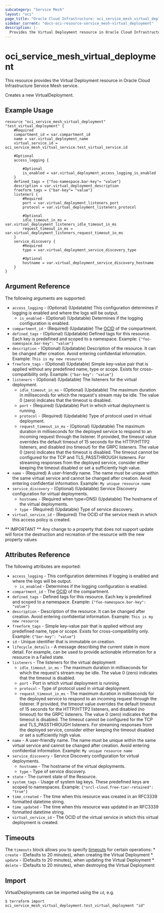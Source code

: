 ```yaml
---
subcategory: "Service Mesh"
layout: "oci"
page_title: "Oracle Cloud Infrastructure: oci_service_mesh_virtual_deployment"
sidebar_current: "docs-oci-resource-service_mesh-virtual_deployment"
description: |-
  Provides the Virtual Deployment resource in Oracle Cloud Infrastructure Service Mesh service
---
```


# oci_service_mesh_virtual_deployment
This resource provides the Virtual Deployment resource in Oracle Cloud Infrastructure Service Mesh service.

Creates a new VirtualDeployment.


## Example Usage

```hcl
resource "oci_service_mesh_virtual_deployment" "test_virtual_deployment" {
	#Required
	compartment_id = var.compartment_id
	name = var.virtual_deployment_name
	virtual_service_id = oci_service_mesh_virtual_service.test_virtual_service.id

	#Optional
	access_logging {

		#Optional
		is_enabled = var.virtual_deployment_access_logging_is_enabled
	}
	defined_tags = {"foo-namespace.bar-key"= "value"}
	description = var.virtual_deployment_description
	freeform_tags = {"bar-key"= "value"}
	listeners {
		#Required
		port = var.virtual_deployment_listeners_port
		protocol = var.virtual_deployment_listeners_protocol

		#Optional
		idle_timeout_in_ms = var.virtual_deployment_listeners_idle_timeout_in_ms
		request_timeout_in_ms = var.virtual_deployment_listeners_request_timeout_in_ms
	}
	service_discovery {
		#Required
		type = var.virtual_deployment_service_discovery_type

		#Optional
		hostname = var.virtual_deployment_service_discovery_hostname
	}
}
```

## Argument Reference

The following arguments are supported:

* `access_logging` - (Optional) (Updatable) This configuration determines if logging is enabled and where the logs will be output.
	* `is_enabled` - (Optional) (Updatable) Determines if the logging configuration is enabled.
* `compartment_id` - (Required) (Updatable) The [OCID](https://docs.cloud.oracle.com/iaas/Content/General/Concepts/identifiers.htm) of the compartment. 
* `defined_tags` - (Optional) (Updatable) Defined tags for this resource. Each key is predefined and scoped to a namespace. Example: `{"foo-namespace.bar-key": "value"}` 
* `description` - (Optional) (Updatable) Description of the resource. It can be changed after creation. Avoid entering confidential information.  Example: `This is my new resource` 
* `freeform_tags` - (Optional) (Updatable) Simple key-value pair that is applied without any predefined name, type or scope. Exists for cross-compatibility only. Example: `{"bar-key": "value"}` 
* `listeners` - (Optional) (Updatable) The listeners for the virtual deployment.
	* `idle_timeout_in_ms` - (Optional) (Updatable) The maximum duration in milliseconds for which the request's stream may be idle. The value 0 (zero) indicates that the timeout is disabled.
	* `port` - (Required) (Updatable) Port in which virtual deployment is running.
	* `protocol` - (Required) (Updatable) Type of protocol used in virtual deployment.
	* `request_timeout_in_ms` - (Optional) (Updatable) The maximum duration in milliseconds for the deployed service to respond to an incoming request through the listener.  If provided, the timeout value overrides the default timeout of 15 seconds for the HTTP/HTTP2 listeners, and disabled (no timeout) for the GRPC listeners. The value 0 (zero) indicates that the timeout is disabled.  The timeout cannot be configured for the TCP and TLS_PASSTHROUGH listeners.  For streaming responses from the deployed service, consider either keeping the timeout disabled or set a sufficiently high value. 
* `name` - (Required) A user-friendly name. The name must be unique within the same virtual service and cannot be changed after creation. Avoid entering confidential information.  Example: `My unique resource name` 
* `service_discovery` - (Optional) (Updatable) Service Discovery configuration for virtual deployments.
	* `hostname` - (Required when type=DNS) (Updatable) The hostname of the virtual deployments.
	* `type` - (Required) (Updatable) Type of service discovery.
* `virtual_service_id` - (Required) The OCID of the service mesh in which this access policy is created.


** IMPORTANT **
Any change to a property that does not support update will force the destruction and recreation of the resource with the new property values

## Attributes Reference

The following attributes are exported:

* `access_logging` - This configuration determines if logging is enabled and where the logs will be output.
	* `is_enabled` - Determines if the logging configuration is enabled.
* `compartment_id` - The [OCID](https://docs.cloud.oracle.com/iaas/Content/General/Concepts/identifiers.htm) of the compartment. 
* `defined_tags` - Defined tags for this resource. Each key is predefined and scoped to a namespace. Example: `{"foo-namespace.bar-key": "value"}` 
* `description` - Description of the resource. It can be changed after creation. Avoid entering confidential information.  Example: `This is my new resource` 
* `freeform_tags` - Simple key-value pair that is applied without any predefined name, type or scope. Exists for cross-compatibility only. Example: `{"bar-key": "value"}` 
* `id` - Unique identifier that is immutable on creation.
* `lifecycle_details` - A message describing the current state in more detail. For example, can be used to provide actionable information for a resource in a Failed state.
* `listeners` - The listeners for the virtual deployment
	* `idle_timeout_in_ms` - The maximum duration in milliseconds for which the request's stream may be idle. The value 0 (zero) indicates that the timeout is disabled.
	* `port` - Port in which virtual deployment is running.
	* `protocol` - Type of protocol used in virtual deployment.
	* `request_timeout_in_ms` - The maximum duration in milliseconds for the deployed service to respond to an incoming request through the listener.  If provided, the timeout value overrides the default timeout of 15 seconds for the HTTP/HTTP2 listeners, and disabled (no timeout) for the GRPC listeners. The value 0 (zero) indicates that the timeout is disabled.  The timeout cannot be configured for the TCP and TLS_PASSTHROUGH listeners.  For streaming responses from the deployed service, consider either keeping the timeout disabled or set a sufficiently high value. 
* `name` - A user-friendly name. The name must be unique within the same virtual service and cannot be changed after creation. Avoid entering confidential information.  Example: `My unique resource name` 
* `service_discovery` - Service Discovery configuration for virtual deployments.
	* `hostname` - The hostname of the virtual deployments.
	* `type` - Type of service discovery.
* `state` - The current state of the Resource.
* `system_tags` - Usage of system tag keys. These predefined keys are scoped to namespaces. Example: `{"orcl-cloud.free-tier-retained": "true"}` 
* `time_created` - The time when this resource was created in an RFC3339 formatted datetime string.
* `time_updated` - The time when this resource was updated in an RFC3339 formatted datetime string.
* `virtual_service_id` - The OCID of the virtual service in which this virtual deployment is created.

## Timeouts

The `timeouts` block allows you to specify [timeouts](https://registry.terraform.io/providers/oracle/oci/latest/docs/guides/changing_timeouts) for certain operations:
	* `create` - (Defaults to 20 minutes), when creating the Virtual Deployment
	* `update` - (Defaults to 20 minutes), when updating the Virtual Deployment
	* `delete` - (Defaults to 20 minutes), when destroying the Virtual Deployment


## Import

VirtualDeployments can be imported using the `id`, e.g.

```
$ terraform import oci_service_mesh_virtual_deployment.test_virtual_deployment "id"
```

